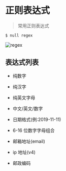 # 正则表达式

> 常用正则表达式

```shell
$ null regex
```

![regex](/regex.gif)

## 表达式列表

- 纯数字

- 纯汉字

- 纯英文字母

- 中文/英文/数字

- 日期格式(例:2019-11-11)

- 6-16 位数字字母组合

- 邮箱地址(email)

- ip 地址(v4)

- 邮政编码
